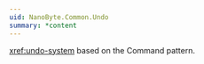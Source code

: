 ```yaml
---
uid: NanoByte.Common.Undo
summary: *content
---
```

<xref:undo-system> based on the Command pattern.
